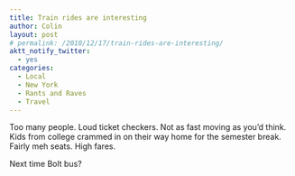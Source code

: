 ```yaml
---
title: Train rides are interesting
author: Colin
layout: post
# permalink: /2010/12/17/train-rides-are-interesting/
aktt_notify_twitter:
  - yes
categories:
  - Local
  - New York
  - Rants and Raves
  - Travel
---
```

Too many people. Loud ticket checkers. Not as fast moving as you&#8217;d think. Kids from college crammed in on their way home for the semester break. Fairly meh seats. High fares.

Next time Bolt bus?

